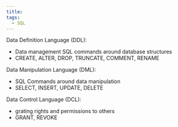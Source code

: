 ```yaml
---
title: 
tags:
  - SQL
---
```

Data Definition Language (DDL):
- Data management SQL commands around database structures
- CREATE, ALTER, DROP, TRUNCATE, COMMENT, RENAME

Data Manipulation Language (DML):
- SQL Commands around data manipulation
- SELECT, INSERT, UPDATE, DELETE

Data Control Language (DCL):
- grating rights and permissions to others
- GRANT, REVOKE